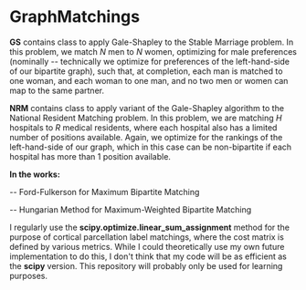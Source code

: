 # GraphMatchings

**GS** contains class to apply Gale-Shapley to the Stable Marriage problem.  In this problem, we match *N* men to *N* women, optimizing for male preferences (nominally -- technically we optimize for preferences of the left-hand-side of our bipartite graph), such that, at completion, each man is matched to one woman, and each woman to one man, and no two men or women can map to the same partner.

**NRM**  contains class to apply variant of the Gale-Shapley algorithm to the National Resident Matching problem.  In this problem, we are matching *H* hospitals to *R* medical residents, where each hospital also has a limited number of positions available.  Again, we optimize for the rankings of the left-hand-side of our graph, which in this case can be non-bipartite if each hospital has more than 1 position available.

**In the works:**

 -- Ford-Fulkerson for Maximum Bipartite Matching
 
 -- Hungarian Method for Maximum-Weighted Bipartite Matching
 
I regularly use the **scipy.optimize.linear_sum_assignment** method for the purpose of cortical parcellation label matchings, where the cost matrix is defined by various metrics.  While I could theoretically use my own future implementation to do this, I don't think that my code will be as efficient as the **scipy** version.  This repository will probably only be used for learning purposes.

